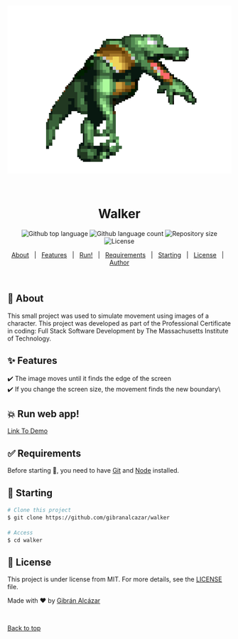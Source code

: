 <div align="center" id="top"> 
  <img src="images/walker.png" alt="Walker" />

  &#xa0;

  <!-- <a href="https://walker.netlify.app">Demo</a> -->
</div>

<h1 align="center">Walker</h1>

<p align="center">
  <img alt="Github top language" src="https://img.shields.io/github/languages/top/gibranalcazar/walker?color=56BEB8">

  <img alt="Github language count" src="https://img.shields.io/github/languages/count/gibranalcazar/walker?color=56BEB8">

  <img alt="Repository size" src="https://img.shields.io/github/repo-size/gibranalcazar/walker?color=56BEB8">

  <img alt="License" src="https://img.shields.io/github/license/gibranalcazar/walker?color=56BEB8">

  <!-- <img alt="Github issues" src="https://img.shields.io/github/issues/gibranalcazar/walker?color=56BEB8" /> -->

  <!-- <img alt="Github forks" src="https://img.shields.io/github/forks/gibranalcazar/walker?color=56BEB8" /> -->

  <!-- <img alt="Github stars" src="https://img.shields.io/github/stars/gibranalcazar/walker?color=56BEB8" /> -->
</p>

<!-- Status -->

<!-- <h4 align="center"> 
	🚧  Walker 🚀 Under construction...  🚧
</h4> 

<hr> -->

<p align="center">
  <a href="#dart-about">About</a> &#xa0; | &#xa0; 
  <a href="#sparkles-features">Features</a> &#xa0; | &#xa0;
  <a href="https://gibranalcazar.github.io/walker/">Run!</a> &#xa0; | &#xa0; 
  <a href="#white_check_mark-requirements">Requirements</a> &#xa0; | &#xa0;
  <a href="#checkered_flag-starting">Starting</a> &#xa0; | &#xa0;
  <a href="#memo-license">License</a> &#xa0; | &#xa0;
  <a href="https://github.com/gibranalcazar" target="_blank">Author</a>
</p>

<br>

## :dart: About ##

This small project was used to simulate movement using images of a character. This project was developed as part of the Professional Certificate in coding: Full Stack Software Development by The Massachusetts Institute of Technology.

## :sparkles: Features ##

:heavy_check_mark: The image moves until it finds the edge of the screen\
:heavy_check_mark: If you change the screen size, the movement finds the new boundary\

## :boom: Run web app! ##

<a href="https://gibranalcazar.github.io/walker/" target="_blank">Link To Demo</a>

## :white_check_mark: Requirements ##

Before starting :checkered_flag:, you need to have [Git](https://git-scm.com) and [Node](https://nodejs.org/en/) installed.

## :checkered_flag: Starting ##

```bash
# Clone this project
$ git clone https://github.com/gibranalcazar/walker

# Access
$ cd walker

```

## :memo: License ##

This project is under license from MIT. For more details, see the [LICENSE](LICENSE.md) file.


Made with :heart: by <a href="https://github.com/gibranalcazar" target="_blank">Gibrán Alcázar</a>

&#xa0;

<a href="#top">Back to top</a>
